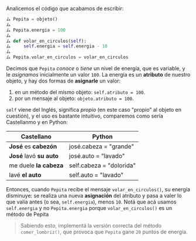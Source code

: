Analicemos el código que acabamos de escribir:

```python
ム Pepita = objeto()
ム    
ム Pepita.energia = 100   
ム   
ム def volar_en_circulos(self):   
ム     self.energia = self.energia - 10
ム 
ム Pepita.volar_en_circulos = volar_en_circulos
```

Decimos que `Pepita` _conoce_ o _tiene_ un nivel de energía, que es variable, y le _asignamos_ inicialmente un valor `100`. La energía es un **atributo** de nuestro objeto, y hay dos formas de **asignarle** un valor:
 
 1. en un método del mismo objeto:  `self.atributo = 100`.
 1. por un mensaje al objeto:  `objeto.atributo = 100`.

`self` viene del Inglés, significa _propio_ (en este caso "propio" al objeto en cuestión), y el uso es bastante intuitivo, comparemos como sería Castellanmo y en Python:

Castellano | Python
---|---
**José** es **cabezón** | josé.cabeza = "grande"
**José** lavó **su auto** | josé.auto = "lavado" 
me duele **la cabeza** | self.cabeza = "dolorida"
lavé **el auto** | self.auto = "lavado"

Entonces, cuando `Pepita` recibe el mensaje `volar_en_circulos()`, su energía disminuye: se realiza una nueva **asignación** del atributo y pasa a valer lo que valía antes (o sea, `self.energia`), menos `10`.
Notá que acá usamos `self.energia` y no `Pepita.energia` porque `volar_en_circulos()` es un método de Pepita

> Sabiendo esto, implementá la versión correcta del método `comer_lombriz()`, que provoca que `Pepita` gane `20` puntos de energía.

